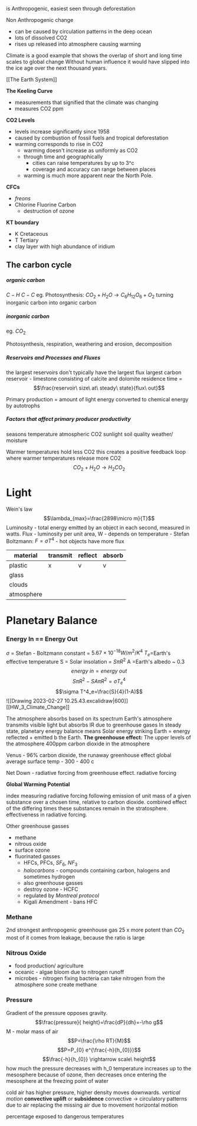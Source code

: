 
 is Anthropogenic, easiest seen through deforestation

Non Anthropogenic change
- can be caused by circulation patterns in the deep ocean
- lots of dissolved CO2
- rises up released into atmosphere causing warming


Climate is a good example that shows the overlap of short and long time scales to global change
Without human influence it would have slipped into the ice age over the next thousand years. 

[[The Earth System]]

**The Keeling Curve**
- measurements that signified that the climate was changing
- measures CO2 ppm

**CO2 Levels**
- levels increase significantly since 1958
- caused by combustion of fossil fuels and tropical deforestation
- warming corresponds to rise in CO2
	- warming doesn't increase as uniformly as CO2
	- through time and geographically
		- cities can raise temperatures by up to 3^c
		- coverage and accuracy can range between places
	- warming is much more apparent near the North Pole. 

**CFCs**
- *freons*
- Chlorine Fluorine Carbon
	- destruction of ozone

**KT boundary**
- K Cretaceous
- T Tertiary
- clay layer with high abundance of iridium

## The carbon cycle

##### organic carbon
$C-H$
$C-C$
eg. Photosynthesis: $CO_{2}+H_{2}O \rightarrow C_{6}H_{12}O_{6} + O_{2}$
	turning inorganic carbon into organic carbon

##### inorganic carbon
eg. $CO_2$

Photosynthesis, respiration, weathering and erosion, decomposition

##### Reservoirs and Processes and Fluxes
the largest reservoirs don't typically have the largest flux
largest carbon reservoir - limestone consisting of calcite and dolomite
residence time = $$\frac{reservoir\ size\ at\ steady\ state}{flux\ out}$$

Primary production = amount of light energy converted to chemical energy by autotrophs

##### Factors that affect primary producer productivity 
seasons
temperature
atmospheric CO2 
sunlight
soil quality
weather/ moisture


Warmer temperatures hold less CO2
this creates a positive feedback loop where warmer temperatures release more CO2
$$CO_2+H_2O\rightarrow H_2CO_2$$


# Light

Wein's law
$$\lambda_{max}=\frac{2898\micro m}{T}$$
Luminosity - total energy emitted by an object in each second, measured in watts.
Flux 
	- luminosity per unit area, W
	- depends on temperature 
	- Stefan Boltzmann: $F=\sigma T^4$
	- hot objects have more flux


| material   | transmit | reflect | absorb | 
| ---------- | -------- | ------ | ------- |
| plastic    |x|       v |    v     |v
| glass      |          |        |         |
| clouds     |          |        |         |
| atmosphere |          |        |         |

# Planetary Balance
### Energy In == Energy Out

$\sigma$ = Stefan - Boltzmann constant = $5.67 \times 10^{-18}W/m^2/K^4$
$T_e$=Earth's effective temperature
S = Solar insolation = $S\pi R^2$
A =Earth's albedo ~ 0.3
$$energy\ in = energy\ out$$
$$S\pi R^{2} - SA \pi R^{2} = \sigma T^{4}_{e}$$
$$\sigma T^4_e=\frac{S}{4}(1-A)$$
![[Drawing 2023-02-27 10.25.43.excalidraw|600]]
[[HW_3_Climate_Change]]

The atmosphere absorbs based on its spectrum
Earth's atmosphere transmits visible light but absorbs IR due to greenhouse gases
In steady state, planetary energy balance means Solar energy striking Earth = energy reflected + emitted b the Earth. 
**The greenhouse effect:** The upper levels of the atmosphere
400ppm carbon dioxide in the atmosphere


Venus - 96% carbon dioxide, the runaway greenhouse effect 
global average surface temp - 300 - 400 c 

Net Down - radiative forcing from greenhouse effect.
radiative forcing 

**Global Warming Potential**
<div class="def" value="#rem">index measuring radiative forcing following emission of unit mass of a given substance over a chosen time, relative to carbon dioxide. combined effect of the differing times  these substances remain in the stratosphere. effectiveness in radiative forcing. </div>


Other greenhouse gasses
- methane 
- nitrous oxide
- surface ozone
- fluorinated gasses
	- HFCs, PFCs, $SF_6$, $NF_3$
	- *halocarbons* - compounds containing carbon, halogens and sometimes hydrogen
	- also greenhouse gasses
	- destroy ozone - HCFC
	- regulated by *Montreal protocol*
	- Kigali Amendment - bans HFC

### Methane
2nd strongest anthropogenic greenhouse gas
25 x more potent than $CO_2$
most of it comes from leakage, because the ratio is large

### Nitrous Oxide
- food production/ agriculture
- oceanic - algae bloom due to nitrogen runoff
- microbes - nitrogen fixing bacteria can take nitrogen from the atmosphere sone create methane



### Pressure
Gradient of the pressure opposes gravity. 
$$\frac{pressure}{ height}=\frac{dP}{dh}=-\rho g$$
M - molar mass of air
$$P=\frac{\rho RT}{M}$$
$$P=P_{0} e^{\frac{-h}{h_{0}}}$$
$$\frac{-h}{h_{0}} \rightarrow scale\ height$$
how much the pressure decreases with h_0
temperature increases up to the mesosphere because of ozone, then decreases once entering the mesosphere at the freezing point of water

cold air has higher pressure, higher density moves downwards. 
*vertical motion*
**convective uplift** or **subsidence**
convective -> circulatory patterns due to air replacing the missing air due to movement
horizontal motion



percentage exposed to dangerous temperatures